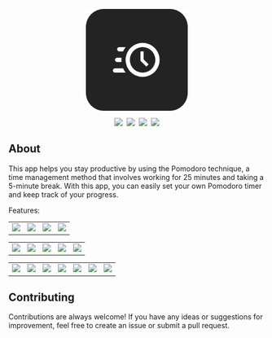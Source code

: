 <p align="center">
  <img src="https://raw.githubusercontent.com/mahmoud-eslami/resume/hide-contribute/pmodoro/app_icon.png" width=200 style="display: block; margin: 0 auto;">
</p>

<p align="center">
  <img src="https://img.shields.io/github/stars/time-mastery/pmodoro-application?style=social">&nbsp;
  <img src="https://img.shields.io/github/license/time-mastery/pmodoro-application?style=social">&nbsp;
<img src="https://img.shields.io/badge/-Dart-0175C2?style=flat-square&logo=dart&logoColor=white">&nbsp;
  <img src="https://img.shields.io/badge/-Flutter-02569B?style=flat-square&logo=flutter&logoColor=white">
</p>

## About

This app helps you stay productive by using the Pomodoro technique, a time management method that
involves working for 25 minutes and taking a 5-minute break. With this app, you can easily set your
own Pomodoro timer and keep track of your progress.

Features:


<table>
  <tr>
    <td><img src="https://github.com/time-mastery/pmodoro-application/assets/57481226/34afcd40-80e6-43f3-b696-c71fed6e4a4e"></td>
    <td><img src="https://github.com/time-mastery/pmodoro-application/assets/57481226/64bb95a2-3bf5-4201-bfec-6891815365ac"></td>
    <td><img src="https://github.com/time-mastery/pmodoro-application/assets/57481226/81e5ea74-2e2f-43e5-aa1b-e3a0109e324e"></td>
    <td><img src="https://github.com/time-mastery/pmodoro-application/assets/57481226/e6bd0447-5812-4ce0-8c3f-f0f65dd50df0"></td>

  </tr>
</table>

<table>
  <tr>
    <td><img src="https://github.com/time-mastery/pmodoro-application/assets/57481226/3a40ee91-e4eb-42da-b72a-b49838f9efab"></td>
    <td><img src="https://github.com/time-mastery/pmodoro-application/assets/57481226/7e41a009-bddd-48d3-8e4d-f8a1cac50a9a"></td>
    <td><img src="https://github.com/time-mastery/pmodoro-application/assets/57481226/07ba6aa9-7d34-4007-932a-ad75bb1339bb"></td>
    <td><img src="https://github.com/time-mastery/pmodoro-application/assets/57481226/ec2c22aa-657d-42d0-8ad9-4f7c6aae47b7"></td>
    <td><img src="https://github.com/time-mastery/pmodoro-application/assets/57481226/bb169ae5-04c3-4d19-8758-30add8521da7"></td>
  </tr>
</table>

<table>
  <tr>
    <td><img src="https://github.com/time-mastery/pmodoro-application/assets/57481226/434a6b9d-5daa-4893-bb23-bc4eec0708a0"></td>
    <td><img src="https://github.com/time-mastery/pmodoro-application/assets/57481226/a1ff39ba-3369-4bb3-a796-a8c894c4e973"></td>
    <td><img src="https://github.com/time-mastery/pmodoro-application/assets/57481226/9ddaf272-2a56-4011-a370-e8df01896dfe"></td>
    <td><img src="https://github.com/time-mastery/pmodoro-application/assets/57481226/b564905c-595c-4094-b84b-bc1e6a150679"></td>
    <td><img src="https://github.com/time-mastery/pmodoro-application/assets/57481226/661ddae7-e416-4bfc-973d-beed22163a34"></td>
    <td><img src="https://github.com/time-mastery/pmodoro-application/assets/57481226/3d6ff07e-0f36-413c-8f3f-86c7ba353d1b"></td>
    <td><img src="https://github.com/time-mastery/pmodoro-application/assets/57481226/cb0635d9-98df-4403-b64a-d190fe43f93f"></td>
  </tr>
</table>

## Contributing

Contributions are always welcome! If you have any ideas or suggestions for improvement, feel free to
create an issue or submit a pull request.
